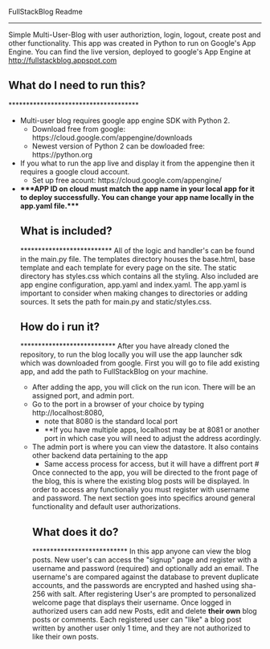 FullStackBlog Readme
*******************

Simple Multi-User-Blog with user authoriztion, login, logout, create post and other functionality. This app was created in Python to run on Google's App Engine. You can find the live version, deployed to google's App Engine at http://fullstackblog.appspot.com


<h2>What do I need to run this?</h2>
*************************************
<ul>
<li>Multi-user blog requires google app engine SDK with Python 2.
	<ul><li>Download free from google: https://cloud.google.com/appengine/downloads</li>
	<li> Newest version of Python 2 can be dowloaded free: https://python.org</li></ul>
</li>
<li>If you what to run the app live and display it from the appengine then it requires a google cloud account.
	<ul><li>Set up free acount: https://cloud.google.com/appengine/ </li></ul>
</li>
<li><strong>***APP ID on cloud must match the app name in your local app for it to deploy successfully. You can change your app name locally in the app.yaml file.***</strong></li>

<h2>What is included?</h2>
**************************
All of the logic and handler's can be found in the main.py file. The templates directory houses the base.html, base template and each template for every page on the site. The static directory has styles.css which contains all the styling. Also included are app engine configuration, app.yaml and index.yaml. The app.yaml is important to consider when making changes to directories or adding sources. It sets the path for main.py and static/styles.css.

<h2>How do i run it? </h2>
***************************
After you have already cloned the repository, to run the blog locally you will use the app launcher sdk which was downloaded from google. First you will go to file add existing app, and add the path to FullStackBlog on your machine. 
<ul>
<li>After adding the app, you will click on the run icon. There will be an assigned port, and admin port.</li>
<li>Go to the port in a browser of your choice by typing http://localhost:8080, 
	<ul><li>note that 8080 is the standard local port</li>
	 <li>**If you have multiple apps, localhost may be at 8081 or another port in which case you will need to adjust the address acordingly.</li>
	 </ul>
</li>
<li>The admin port is where you can view the datastore. It also contains other backend data pertaining to the app
<ul><li>Same access process for access, but it will have a diffrent port #</li></ul>
</li>
Once connected to the app, you will be directed to the front page of the blog, this is where the existing blog posts will be displayed. In order to access any functionaliy you must register with username and password. The next section goes into specifics around general functionality and default user authorizations.

<h2>What does it do?</h2>
***************************
In this app anyone can view the blog posts. New user's can access the "signup" page and register with a username and password (required) and optionally add an email. The username's are compared against the database to prevent duplicate accounts, and the passwords are encrypted and hashed using sha-256 with salt. After registering User's are prompted to personalized welcome page that displays their username. Once logged in authorized users can add new Posts, edit and delete <strong>their own</strong> blog posts or comments. Each registered user can "like" a blog post written by another user only 1 time, and they are not authorized to like their own posts.